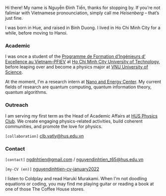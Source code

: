 Hi there! My name is Nguyễn Đình Tiến, thanks for stopping by. If you’re not falimiar with Vietnamese pronounciation, simply call me *Heisenberg* – that’s just fine. 

I was born in Hue, and raised in Binh Duong. I lived in Ho Chi Minh City for a while, before moving to Hanoi.

### Academic

I was once a student of the [Programme de Formation d’Ingénieurs d’ Excellence au Vietnam–PFIEV](https://www.francealumni.fr/fr/poste/vietnam/partenaire/8290) at [Ho Chi Minh City University of Technology](https://en.wikipedia.org/wiki/Ho_Chi_Minh_City_University_of_Technology), before leaping over and become a physics major at [VNU University of Science](https://en.wikipedia.org/wiki/VNU_University_of_Science). 

At the moment, I'm a research intern at [Nano and Energy Center](https://nec-hus.edu.vn). My current fields of research are quantum computing, quantum information theory, quantum algorithms.

### Outreach

I am serving my first term as the Head of Academic Affairs at [HUS Physics Club](https://husphysicsclub.org). We create engaging physics-related activities, build coherent communities, and promote the love for physics.

`[collaboration]` clb.vatly@hus.edu.vn

### Contact

`[contact]` ngdnhtien@gmail.com / nguyendinhtien_t65@hus.edu.vn

`[my-CV (en)]` [nguyendinhtien-cv-january2022](https://ngdnhtien.github.io/pdf/nguyendinhtien-cv-jan2022.pdf)

I listen to Coldplay and read Haruki Murakami. When I'm not doodling equations or coding, you may find me playing guitar or reading a book at one of those The Coffee House stores.
